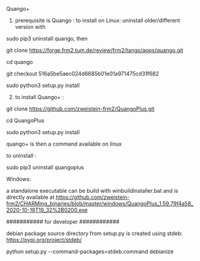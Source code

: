 Quango+

1. prerequisite is Quango : to install on Linux:
 uninstall older/different version with

sudo pip3 uninstall quango, then

git clone https://forge.frm2.tum.de/review/frm2/tango/apps/quango.git

cd quango

git checkout 516a5be5aec024d6685b01e01a971475cd31f682

sudo python3 setup.py install


2. to install Quango+ :

git clone https://github.com/zweistein-frm2/QuangoPlus.git

cd QuangoPlus

sudo python3 setup.py install

quango+ is then a command available on linux 

to uninstall :

sudo pip3 uninstall quangoplus

Windows:

a standalone executable can be build with winbuildinstaller.bat
and is directly available at
https://github.com/zweistein-frm2/CHARMing_binaries/blob/master/windows/QuangoPlus_1.59.79f4a58_2020-10-19T19_32%2B0200.exe


########### for developer ############

debian package source directory from setup.py is created using stdeb:
https://pypi.org/project/stdeb/

python setup.py --command-packages=stdeb.command debianize
